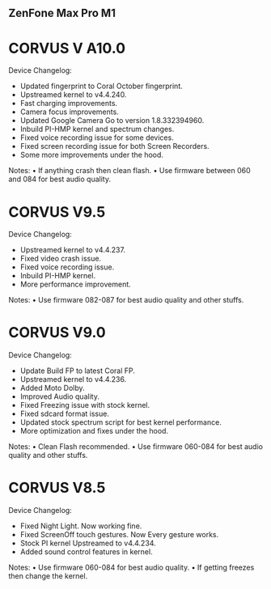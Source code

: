 ## ZenFone Max Pro M1

# CORVUS V A10.0
Device Changelog:
- Updated fingerprint to Coral October fingerprint.
- Upstreamed kernel to v4.4.240.
- Fast charging improvements.
- Camera focus improvements.
- Updated Google Camera Go to version 1.8.332394960.
- Inbuild PI-HMP kernel and spectrum changes.
- Fixed voice recording issue for some devices.
- Fixed screen recording issue for both Screen Recorders.
- Some more improvements under the hood.

Notes:
• If anything crash then clean flash.
• Use firmware between 060 and 084 for best audio quality.

# CORVUS V9.5
Device Changelog:
- Upstreamed kernel to v4.4.237.
- Fixed video crash issue.
- Fixed voice recording issue.
- Inbuild PI-HMP kernel.
- More performance improvement.

Notes:
• Use firmware 082-087 for best audio quality and other stuffs.

# CORVUS V9.0
Device Changelog:
- Update Build FP to latest Coral FP.
- Upstreamed kernel to v4.4.236.
- Added Moto Dolby.
- Improved Audio quality.
- Fixed Freezing issue with stock kernel.
- Fixed sdcard format issue.
- Updated stock spectrum script for best kernel performance.
- More optimization and fixes under the hood.

Notes:
• Clean Flash recommended.
• Use firmware 060-084 for best audio quality and other stuffs.

# CORVUS V8.5
Device Changelog:
- Fixed Night Light. Now working fine.
- Fixed ScreenOff touch gestures. Now Every gesture works.
- Stock PI kernel Upstreamed to v4.4.234.
- Added sound control features in kernel.

Notes:
• Use firmware 060-084 for best audio quality.
• If getting freezes then change the kernel.
